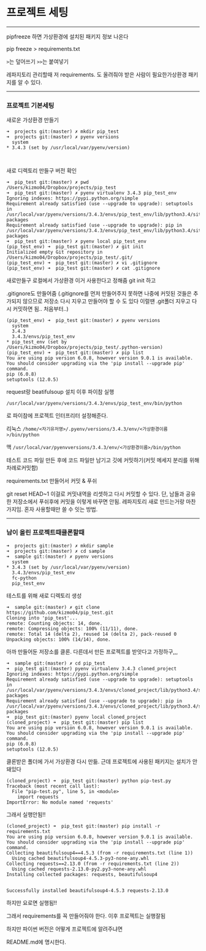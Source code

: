 # 프로젝트 세팅


------
pipfreeze 하면 가상환경에 설치된 패키지 정보 나온다


pip freeze > requirements.txt

`>`는 덮어쓰기
`>>`는 붙여넣기


레파지토리 관리할때 저 requirements.
도 올려줘야 받은 사람이 필요한가상환경 패키지를 알 수 있다. 

-----

### 프로젝트 기본세팅 

새로운 가상환경 만들기

```
➜  projects git:(master) ✗ mkdir pip_test
➜  projects git:(master) ✗ pyenv versions
  system
* 3.4.3 (set by /usr/local/var/pyenv/version)



```
새로 디렉토리 만들구 버전 확인

```
➜  pip_test git:(master) ✗ pwd
/Users/kizmo04/Dropbox/projects/pip_test
➜  pip_test git:(master) ✗ pyenv virtualenv 3.4.3 pip_test_env
Ignoring indexes: https://pypi.python.org/simple
Requirement already satisfied (use --upgrade to upgrade): setuptools in /usr/local/var/pyenv/versions/3.4.3/envs/pip_test_env/lib/python3.4/site-packages
Requirement already satisfied (use --upgrade to upgrade): pip in /usr/local/var/pyenv/versions/3.4.3/envs/pip_test_env/lib/python3.4/site-packages
➜  pip_test git:(master) ✗ pyenv local pip_test_env
(pip_test_env) ➜  pip_test git:(master) ✗ git init
Initialized empty Git repository in /Users/kizmo04/Dropbox/projects/pip_test/.git/
(pip_test_env) ➜  pip_test git:(master) ✗ vi .gitignore
(pip_test_env) ➜  pip_test git:(master) ✗ cat .gitignore
```

새로만들구 로컬에서 가상환경 이거 사용한다고 정해줌 
git init 하고

.gitignore도 만들어줌 (.gitignore를 먼저 만들어주지 못하면 나중에 커밋된 것들은 추가되지 않으므로 저장소 다시 지우고 만들어야 할 수 도 있다 이럴땐
.git폴더 지우고 다시 커밋하면 됨.. 처음부터..)
```
(pip_test_env) ➜  pip_test git:(master) ✗ pyenv versions
  system
  3.4.3
  3.4.3/envs/pip_test_env
* pip_test_env (set by /Users/kizmo04/Dropbox/projects/pip_test/.python-version)
(pip_test_env) ➜  pip_test git:(master) ✗ pip list
You are using pip version 6.0.8, however version 9.0.1 is available.
You should consider upgrading via the 'pip install --upgrade pip' command.
pip (6.0.8)
setuptools (12.0.5)
```

request랑 beatifulsoup 설치
이후 파이참 실행

```
/usr/local/var/pyenv/versions/3.4.3/envs/pip_test_env/bin/python
```
로 파이참에 프로젝트 인터프리터 설정해준다. 

리눅스
`/home/<자기유저명>/.pyenv/versions/3.4.3/env/<가상환경이름>/bin/python`

맥
`/usr/local/var/pyenvversions/3.4.3/env/<가상환경이름>/bin/python`


테스트 코드 파일 만든 후에 코드 파일만 남기고 깃에 커밋하기(커밋 메세지 분리를 위해 차례로커밋함)

requirements.txt
만들어서 커밋 & 푸쉬

git reset HEAD~1 
이걸로 커밋내역을 리셋하고 다시 커밋할 수 있다. 단, 남들과 공유한 저장소에서 푸쉬후에 커밋을 이렇게 바꾸면 안됨. 레파지토리 새로 만드는거랑 마찬가지임. 혼자 사용할때만 쓸 수 잇는 방법.


---

### 남이 올린 프로젝트때클론할때

```
➜  projects git:(master) ✗ mkdir sample
➜  projects git:(master) ✗ cd sample
➜  sample git:(master) ✗ pyenv versions
  system
* 3.4.3 (set by /usr/local/var/pyenv/version)
  3.4.3/envs/pip_test_env
  fc-python
  pip_test_env

```
테스트를 위해 새로 디렉토리 생성

```
➜  sample git:(master) ✗ git clone https://github.com/kizmo04/pip_test.git
Cloning into 'pip_test'...
remote: Counting objects: 14, done.
remote: Compressing objects: 100% (11/11), done.
remote: Total 14 (delta 2), reused 14 (delta 2), pack-reused 0
Unpacking objects: 100% (14/14), done.
```

아까 만들어둔 저장소를 클론.
다른데서 만든 프로젝트를 받앗다고 가정하구,,,

```
➜  sample git:(master) ✗ cd pip_test
➜  pip_test git:(master) pyenv virtualenv 3.4.3 cloned_project
Ignoring indexes: https://pypi.python.org/simple
Requirement already satisfied (use --upgrade to upgrade): setuptools in /usr/local/var/pyenv/versions/3.4.3/envs/cloned_project/lib/python3.4/site-packages
Requirement already satisfied (use --upgrade to upgrade): pip in /usr/local/var/pyenv/versions/3.4.3/envs/cloned_project/lib/python3.4/site-packages
➜  pip_test git:(master) pyenv local cloned_project
(cloned_project) ➜  pip_test git:(master) pip list
You are using pip version 6.0.8, however version 9.0.1 is available.
You should consider upgrading via the 'pip install --upgrade pip' command.
pip (6.0.8)
setuptools (12.0.5)
```
클론받은 폴더에 가서 가상환경 다시 만듦. 근데 프로젝트에 사용된 패키지는 설치가 안돼있다

```
(cloned_project) ➜  pip_test git:(master) python pip-test.py
Traceback (most recent call last):
  File "pip-test.py", line 5, in <module>
    import requests
ImportError: No module named 'requests'
```

그래서 실행안됨!!

```
(cloned_project) ➜  pip_test git:(master) pip install -r requirements.txt
You are using pip version 6.0.8, however version 9.0.1 is available.
You should consider upgrading via the 'pip install --upgrade pip' command.
Collecting beautifulsoup4==4.5.3 (from -r requirements.txt (line 1))
  Using cached beautifulsoup4-4.5.3-py3-none-any.whl
Collecting requests==2.13.0 (from -r requirements.txt (line 2))
  Using cached requests-2.13.0-py2.py3-none-any.whl
Installing collected packages: requests, beautifulsoup4


Successfully installed beautifulsoup4-4.5.3 requests-2.13.0
```

하지만 요로면 실행됨!!

그래서 requirements를 꼭 만들어줘야 한다. 이후 프로젝트는 실행잘됨


하지만 파이썬 버전은 어떻게 프로젝트에 알려주냐면

README.md에 명시한다.

